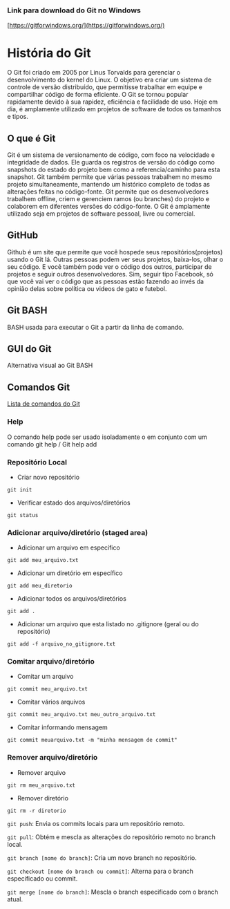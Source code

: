 ### Link para download do Git no Windows
[https://gitforwindows.org/](https://gitforwindows.org/)


# História do Git

O Git foi criado em 2005 por Linus Torvalds para gerenciar o desenvolvimento do kernel do Linux. O objetivo era criar um sistema de controle de versão distribuído, que permitisse trabalhar em equipe e compartilhar código de forma eficiente. O Git se tornou popular rapidamente devido à sua rapidez, eficiência e facilidade de uso. Hoje em dia, é amplamente utilizado em projetos de software de todos os tamanhos e tipos.

## O que é Git

Git é um sistema de versionamento de código, com foco na velocidade e integridade de dados. Ele guarda os registros de versão do código como snapshots do estado do projeto bem como a referencia/caminho para esta snapshot.
Git também permite que várias pessoas trabalhem no mesmo projeto simultaneamente, mantendo um histórico completo de todas as alterações feitas no código-fonte. Git permite que os desenvolvedores trabalhem offline, criem e gerenciem ramos (ou branches) do projeto e colaborem em diferentes versões do código-fonte. O Git é amplamente utilizado seja em projetos de software pessoal, livre ou comercial.

## GitHub

Github é um site que permite que você hospede seus repositórios(projetos) usando o Git lá. Outras pessoas podem ver seus projetos, baixa-los, olhar o seu código. E você também pode ver o código dos outros, participar de projetos e seguir outros desenvolvedores.
Sim, seguir tipo Facebook, só que você vai ver o código que as pessoas estão fazendo ao invés da opinião delas sobre política ou videos de gato e futebol.

## Git BASH
BASH usada para executar o Git a partir da linha de comando. 

## GUI do Git
Alternativa visual ao Git BASH



## Comandos Git 

[Lista de comandos do Git](https://comandosgit.github.io/)

### Help
O comando help pode ser usado isoladamente o em conjunto com um comando
  git help  / Git help add

### Repositório Local

* Criar novo repositório

~~~
git init
~~~

* Verificar estado dos arquivos/diretórios

~~~
git status
~~~

### Adicionar arquivo/diretório (staged area)

* Adicionar um arquivo em específico

~~~
git add meu_arquivo.txt
~~~

* Adicionar um diretório em específico

~~~
git add meu_diretorio
~~~

* Adicionar todos os arquivos/diretórios

~~~
git add .	
~~~

* Adicionar um arquivo que esta listado no .gitignore (geral ou do repositório)

~~~
git add -f arquivo_no_gitignore.txt
~~~

### Comitar arquivo/diretório

* Comitar um arquivo

~~~
git commit meu_arquivo.txt
~~~

* Comitar vários arquivos

~~~
git commit meu_arquivo.txt meu_outro_arquivo.txt
~~~

* Comitar informando mensagem

~~~
git commit meuarquivo.txt -m "minha mensagem de commit"
~~~

### Remover arquivo/diretório

* Remover arquivo

~~~
git rm meu_arquivo.txt
~~~

* Remover diretório

~~~
git rm -r diretorio
~~~


`git push`: Envia os commits locais para um repositório remoto.

`git pull`: Obtém e mescla as alterações do repositório remoto no branch local.

`git branch [nome do branch]`: Cria um novo branch no repositório.

`git checkout [nome do branch ou commit]`: Alterna para o branch especificado ou commit.

`git merge [nome do branch]`: Mescla o branch especificado com o branch atual.





